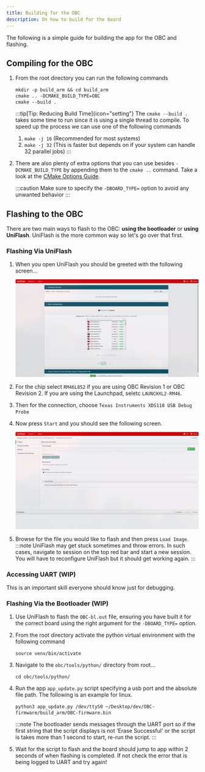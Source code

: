 ```yaml
---
title: Building for the OBC
description: On how to build for the board
---
```

The following is a simple guide for building the app for the OBC and flashing.

## Compiling for the OBC
1. From the root directory you can run the following commands
    ```shell
    mkdir -p build_arm && cd build_arm
    cmake .. -DCMAKE_BUILD_TYPE=OBC
    cmake --build .
    ```

    :::tip[Tip: Reducing Build Time]{icon="setting"}
    The `cmake --build .` takes some time to run since it is using a single thread to compile. To speed up the process we can use one of the following commands
    1. `make -j 16` (Recommended for most systems)
    2. `make -j 32` (This is faster but depends on if your system can handle 32 parallel jobs)
    :::
2. There are also plenty of extra options that you can use besides `-DCMAKE_BUILD_TYPE` by appending them to the `cmake ..` command. Take a look at the [CMake Options Guide](/OBC-firmware/getting-started/cmake-options/).

    :::caution
    Make sure to specify the `-DBOARD_TYPE=` option to avoid any unwanted behavior
    :::

## Flashing to the OBC
There are two main ways to flash to the OBC: **using the bootloader** or **using UniFlash**. UniFlash is the more common way so let's go over that first.

### Flashing Via UniFlash
1. When you open UniFlash you should be greeted with the following screen...

    ![UniFlash on startup](../../../assets/docs_images/uniflash.png)
2. For the chip select `RM46L852` if you are using OBC Revision 1 or OBC Revision 2. If you are using the Launchpad, seletc `LAUNCHXL2-RM46`.
3. Then for the connection, choose `Texas Instruments XDS110 USB Debug Probe`
4. Now press `Start` and you should see the following screen.

    ![UniFlash on flash](../../../assets/docs_images/uniflash2.png)
5. Browse for the file you would like to flash and then press `Load Image`.
    :::note
    UniFlash may get stuck sometimes and throw errors. In such cases, navigate to session on the top red bar and start a new session. You will have to reconfigure UniFlash but it should get working again.
    :::

### Accessing UART (WIP)
This is an important skill everyone should know just for debugging.

### Flashing Via the Bootloader (WIP)
1. Use UniFlash to flash the `OBC-bl.out` file, ensuring you have built it for the correct board using the right argument for the `-DBOARD_TYPE=` option.
2. From the root directory activate the python virtual environment with the following command

    ```shell
    source venv/bin/activate
    ```
3. Navigate to the `obc/tools/python/` directory from root...
    ```shell
    cd obc/tools/python/
    ```
4. Run the app `app_update.py` script specifying a usb port and the absolute file path. The following is an example for linux.
    ```shell
    python3 app_update.py /dev/ttyS0 ~/Desktop/dev/OBC-firmware/build_arm/OBC-firmware.bin
    ```
    :::note
    The bootloader sends messages through the UART port so if the first string that the script displays is not 'Erase Successful' or the script is takes more than 1 second to start, re-run the script.
    :::
5. Wait for the script to flash and the board should jump to app within 2 seconds of when flashing is completed. If not check the error that is being logged to UART and try again!
